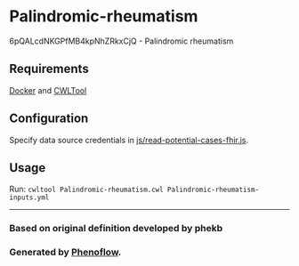 # Palindromic-rheumatism

6pQALcdNKGPfMB4kpNhZRkxCjQ - Palindromic rheumatism

## Requirements

[Docker](https://docs.docker.com/install/) and [CWLTool](https://github.com/common-workflow-language/cwltool#install)

## Configuration

Specify data source credentials in [js/read-potential-cases-fhir.js](js/read-potential-cases-fhir.js).

## Usage

Run: `cwltool Palindromic-rheumatism.cwl Palindromic-rheumatism-inputs.yml`

***

### Based on original definition developed by phekb
### Generated by [Phenoflow](https://kclhi.org/phenoflow).
